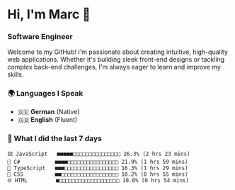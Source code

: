 # Hi, I'm Marc 👋 
### Software Engineer

Welcome to my GitHub! I'm passionate about creating intuitive, high-quality web applications. Whether it's building sleek front-end designs or tackling complex back-end challenges, I'm always eager to learn and improve my skills.  

### 🌍 Languages I Speak  
- 🇩🇪 **German** (Native)  
- 🇬🇧 **English** (Fluent)

### 🤯 What I did the last 7 days

```
🟨 JavaScript   ■■■■■□□□□□□□□□□□□□□□ 26.3% (2 hrs 23 mins)
🔷 C#           ■■■■□□□□□□□□□□□□□□□□ 21.9% (1 hrs 59 mins)
🔷 TypeScript   ■■■□□□□□□□□□□□□□□□□□ 16.3% (1 hrs 29 mins)
🎨 CSS          ■■□□□□□□□□□□□□□□□□□□ 10.2% (0 hrs 55 mins)
🌐 HTML         ■□□□□□□□□□□□□□□□□□□□ 10.0% (0 hrs 54 mins)
```
